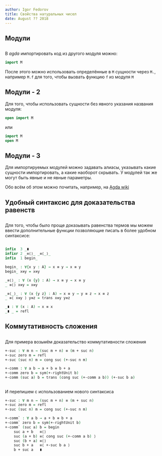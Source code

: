 ```yaml
---
author: Igor Fedorov
title: Свойства натуральных чисел
date: August ?? 2018
---
```


## Модули

##

В _agda_ импортировать код из другого модуля можно:
```agda
import M
```
После этого можно использовать определённые в `M` сущности через `M.`, например `M.f` для того, чтобы вызвать функцию `f` из модуля `M`

## Модули - 2

Для того, чтобы использовать сущности без явного указания названия модуля:
```agda
open import M
```
или
```agda
import M
open M
```

## Модули - 3

Для импортируемых модулей можно задавать алиасы, указывать какие сущности импортировать, а какие наоборот скрывать. У модулей так же могут быть явные и не явные параметры.

Обо всём об этом можно почитать, например, на [Agda wiki](http://wiki.portal.chalmers.se/agda/pmwiki.php?n=ReferenceManual.Modules)

## Удобный синтаксис для доказательства равенств

##

Для того, чтобы было проще доказывать равенства термов мы можем ввести дополнительные функции позволяющие писать в более удобном синтаксисе:

##

```agda
infix  3 _∎
infixr 2 _≡⟨⟩_ _≡⟨_⟩_
infix  1 begin_
```
```agda
begin_ : ∀{x y : A} → x ≡ y → x ≡ y
begin_ x≡y = x≡y

_≡⟨⟩_ : ∀ (x {y} : A) → x ≡ y → x ≡ y
_ ≡⟨⟩ x≡y = x≡y

_≡⟨_⟩_ : ∀ (x {y z} : A) → x ≡ y → y ≡ z → x ≡ z
_ ≡⟨ x≡y ⟩ y≡z = trans x≡y y≡z

_∎ : ∀ (x : A) → x ≡ x
_∎ _ = refl
```

## Коммутативность сложения

##

 Для примера возьмём доказательство коммутативности сложения
```agda
+-suc : ∀ m n → (suc m + n) ≡ (m + suc n)
+-suc zero m = refl
+-suc (suc n) m = cong suc (+-suc n m)
```
```agda
+-comm : ∀ a b → a + b ≡ b + a
+-comm zero b = sym(+-rightUnit b)
+-comm (suc a) b = trans (cong suc (+-comm a b)) (+-suc b a)
```

##

И перепишем с использованием нового синтаксиса
```agda
+-suc : ∀ m n → (suc m + n) ≡ (m + suc n)
+-suc zero m = refl
+-suc (suc n) m = cong suc (+-suc n m)
```
```agda
+-comm` : ∀ a b → a + b ≡ b + a
+-comm` zero b = sym(+-rightUnit b)
+-comm` (suc a) b = begin
    suc a + b   ≡⟨⟩
    suc (a + b) ≡⟨ cong suc (+-comm a b) ⟩
    suc (b + a) ≡⟨⟩
    suc b + a   ≡⟨ +-suc b a ⟩
    b + suc a   ∎
```
